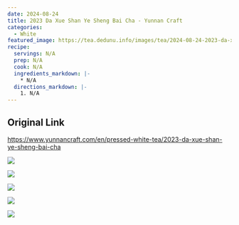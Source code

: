 ```yaml
---
date: 2024-08-24
title: 2023 Da Xue Shan Ye Sheng Bai Cha - Yunnan Craft
categories:
  - White
featured_image: https://tea.dedunu.info/images/tea/2024-08-24-2023-da-xue-shan-ye-sheng-bai-cha-1.jpeg
recipe:
  servings: N/A
  prep: N/A
  cook: N/A
  ingredients_markdown: |-
    * N/A
  directions_markdown: |-
    1. N/A
---
```


## Original Link

<https://www.yunnancraft.com/en/pressed-white-tea/2023-da-xue-shan-ye-sheng-bai-cha>

![](https://tea.dedunu.info/images/tea/2024-08-24-2023-da-xue-shan-ye-sheng-bai-cha-2.jpeg)

![](https://tea.dedunu.info/images/tea/2024-08-24-2023-da-xue-shan-ye-sheng-bai-cha-3.jpeg)

![](https://tea.dedunu.info/images/tea/2024-08-24-2023-da-xue-shan-ye-sheng-bai-cha-4.jpeg)

![](https://tea.dedunu.info/images/tea/2024-08-24-2023-da-xue-shan-ye-sheng-bai-cha-5.jpeg)

![](https://tea.dedunu.info/images/tea/2024-08-24-2023-da-xue-shan-ye-sheng-bai-cha-6.jpeg)